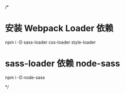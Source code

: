 
/*
# 安装 Webpack Loader 依赖
npm i -D  sass-loader css-loader style-loader
# sass-loader 依赖 node-sass
npm i -D node-sass

*/